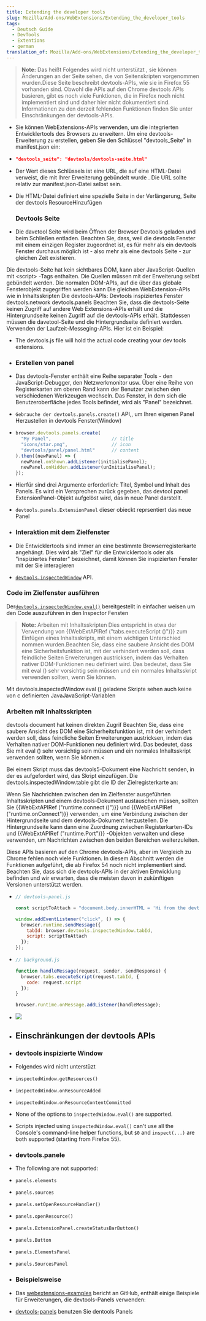 ```yaml
---
title: Extending the developer tools
slug: Mozilla/Add-ons/WebExtensions/Extending_the_developer_tools
tags:
  - Deutsch Guide
  - DevTools
  - Extentions
  - german
translation_of: Mozilla/Add-ons/WebExtensions/Extending_the_developer_tools
---
```

> **Note:** Das heißt Folgendes wird nicht unterstützt , sie können Änderungen an der Seite sehen, die von Seitenskripten vorgenommen wurden.Diese Seite beschreibt devtools-APIs, wie sie in Firefox 55 vorhanden sind. Obwohl die APIs auf den Chrome devtools APIs basieren, gibt es noch viele Funktionen, die in Firefox noch nicht implementiert sind und daher hier nicht dokumentiert sind. Informationen zu den derzeit fehlenden Funktionen finden Sie unter Einschränkungen der devtools-APIs.

- Sie können WebExtensions-APIs verwenden, um die integrierten Entwicklertools des Browsers zu erweitern. Um eine devtools-Erweiterung zu erstellen, geben Sie den Schlüssel "devtools_Seite" in manifest.json ein:

- ```json
  "devtools_seite": "devtools/devtools-seite.html"
  ```

- Der Wert dieses Schlüssels ist eine URL, die auf eine HTML-Datei verweist, die mit Ihrer Erweiterung gebündelt wurde . Die URL sollte relativ zur manifest.json-Datei selbst sein.
- Die HTML-Datei definiert eine spezielle Seite in der Verlängerung, Seite der devtools ResourceHinzufügen

  ### Devtools Seite

- Die davetool Seite wird beim Öffnen der Browser Devtools geladen und beim Schließen entladen. Beachten Sie, dass, weil die devtools Fenster mit einem einzigen Register zugeordnet ist, es für mehr als ein devtools Fenster durchaus möglich ist - also mehr als eine devtools Seite - zur gleichen Zeit existieren.

Die devtools-Seite hat kein sichtbares DOM, kann aber JavaScript-Quellen mit \<script> -Tags enthalten. Die Quellen müssen mit der Erweiterung selbst gebündelt werden. Die normalen DOM-APIs, auf die über das globale Fensterobjekt zugegriffen werden kann Die gleichen WebExtension-APIs wie in Inhaltsskripten Die devtools-APIs: Devtools inspiziertes Fenster devtools.network devtools.panels Beachten Sie, dass die devtools-Seite keinen Zugriff auf andere Web Extensions-APIs erhält und die Hintergrundseite keinen Zugriff auf die devtools-APIs erhält. Stattdessen müssen die davetool-Seite und die Hintergrundseite definiert werden. Verwenden der Laufzeit-Messeging-APIs. Hier ist ein Beispiel:

- <!DOCTYPE html> <html>   <head>     <meta charset="utf-8">   </head>   <body>     <script sec="devtools.js"></script>   </body> </html>The devtools.js file will hold the actual code creating your dev tools extensions.

- ### Erstellen von panel

- Das devtools-Fenster enthält eine Reihe separater Tools - den JavaScript-Debugger, den Netzwerkmonitor usw. Über eine Reihe von Registerkarten am oberen Rand kann der Benutzer zwischen den verschiedenen Werkzeugen wechseln. Das Fenster, in dem sich die Benutzeroberfläche jedes Tools befindet, wird als "Panel" bezeichnet.
- `Gebrauche der devtools.panels.create()` API,, um Ihren eigenen Panel Herzustellen in devtools Fenster(Window)

- ```js
  browser.devtools.panels.create(
    "My Panel",                      // title
    "icons/star.png",                // icon
    "devtools/panel/panel.html"      // content
  ).then((newPanel) => {
    newPanel.onShown.addListener(initialisePanel);
    newPanel.onHidden.addListener(unInitialisePanel);
  });
  ```

- Hierfür sind drei Argumente erforderlich: Titel, Symbol und Inhalt des Panels. Es wird ein Versprechen zurück gegeben, das devtool panel ExtensionPanel-Objekt aufgelöst wird, das in neue Panel darstellt.
- `devtools.panels.ExtensionPanel` dieser obieckt reprsentiert das neue Panel

- ### Interaktion mit dem Zielfenster

- Die Entwicklertools sind immer an eine bestimmte Browserregisterkarte angehängt. Dies wird als "Ziel" für die Entwicklertools oder als "inspiziertes Fenster" bezeichnet, damit können Sie inspizierten Fenster mit der Sie interagieren
- [`devtools.inspectedWindow`](/en-US/docs/Mozilla/Add-ons/WebExtensions/API/devtools.inspectedWindow) API.

### Code im Zielfenster ausführen

Der[`devtools.inspectedWindow.eval()`](/en-US/docs/Mozilla/Add-ons/WebExtensions/API/devtools.inspectedWindow/eval) bereitgestellt in einfacher weisen um den Code auszuführen in den lnspector Fensten

> **Note:** Arbeiten mit Inhaltsskripten Dies entspricht in etwa der Verwendung von {{WebExtAPIRef ("tabs.executeScript ()")}} zum Einfügen eines Inhaltsskripts, mit einem wichtigen Unterschied nommen wurden.Beachten Sie, dass eine saubere Ansicht des DOM eine Sicherheitsfunktion ist, mit der verhindert werden soll, dass feindliche Seiten Erweiterungen austricksen, indem das Verhalten nativer DOM-Funktionen neu definiert wird. Das bedeutet, dass Sie mit eval () sehr vorsichtig sein müssen und ein normales Inhaltsskript verwenden sollten, wenn Sie können.

Mit devtools.inspectedWindow\.eval () geladene Skripte sehen auch keine von c definierten JavaJavaScript-Variablen

### Arbeiten mit Inhaltsskripten

devtools document hat keinen direkten Zugrif Beachten Sie, dass eine saubere Ansicht des DOM eine Sicherheitsfunktion ist, mit der verhindert werden soll, dass feindliche Seiten Erweiterungen austricksen, indem das Verhalten nativer DOM-Funktionen neu definiert wird. Das bedeutet, dass Sie mit eval () sehr vorsichtig sein müssen und ein normales Inhaltsskript verwenden sollten, wenn Sie können.<

Bei einem Skript muss das devtools5-Dokument eine Nachricht senden, in der es aufgefordert wird, das Skript einzufügen. Die devtools.inspectedWindow\.table gibt die ID der Zielregisterkarte an:

Wenn Sie Nachrichten zwischen den im Zielfenster ausgeführten Inhaltsskripten und einem devtools-Dokument austauschen müssen, sollten Sie {{WebExtAPIRef ("runtime.connect ()")}} und {{WebExtAPIRef ("runtime.onConnect")}} verwenden, um eine Verbindung zwischen der Hintergrundseite und dem devtools-Dokument herzustellen. Die Hintergrundseite kann dann eine Zuordnung zwischen Registerkarten-IDs und {{WebExtAPIRef ("runtime.Port")}} -Objekten verwalten und diese verwenden, um Nachrichten zwischen den beiden Bereichen weiterzuleiten.

Diese APIs basieren auf den Chrome devtools-APIs, aber im Vergleich zu Chrome fehlen noch viele Funktionen. In diesem Abschnitt werden die Funktionen aufgeführt, die ab Firefox 54 noch nicht implementiert sind. Beachten Sie, dass sich die devtools-APIs in der aktiven Entwicklung befinden und wir erwarten, dass die meisten davon in zukünftigen Versionen unterstützt werden.

- ```js
  // devtools-panel.js

  const scriptToAttach = "document.body.innerHTML = 'Hi from the devtools';";

  window.addEventListener("click", () => {
    browser.runtime.sendMessage({
      tabId: browser.devtools.inspectedWindow.tabId,
      script: scriptToAttach
    });
  });
  ```

- ```js
  // background.js

  function handleMessage(request, sender, sendResponse) {
    browser.tabs.executeScript(request.tabId, {
      code: request.script
    });
  }

  browser.runtime.onMessage.addListener(handleMessage);
  ```

- ![](https://mdn.mozillademos.org/files/14923/devtools-content-scripts.png)

- ## Einschränkungen der devtools APIs

- ### devtools inspizierte Window

- Folgendes wird nicht unterstüzt
- `inspectedWindow.getResources()`
- `inspectedWindow.onResourceAdded`
- `inspectedWindow.onResourceContentCommitted`
- None of the options to `inspectedWindow.eval()` are supported.
- Scripts injected using `inspectedWindow.eval()` can't use all the Console's command-line helper functions, but `$0` and `inspect(...)` are both supported (starting from Firefox 55).

- ### devtools.panele

- The following are not supported:
- `panels.elements`
- `panels.sources`
- `panels.setOpenResourceHandler()`
- `panels.openResource()`
- `panels.ExtensionPanel.createStatusBarButton()`
- `panels.Button`
- `panels.ElementsPanel`
- `panels.SourcesPanel`

- ### Beispielsweise

- Das [webextensions-examples](https://github.com/mdn/webextensions-examples) bericht an GitHub, enthält einige Beispiele für Erweiterungen, die devtools-Panels verwenden:
- [devtools-panels](https://github.com/mdn/webextensions-examples/blob/master/devtools-panels/) benutzen Sie dentools Panels
